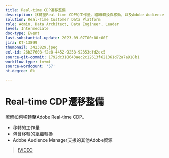 ```yaml
---
title: Real-time CDP遷移整備
description: 移轉至Real-time CDP的工作量、組織轉換與移動，以及Adobe Audience Manager支援的其他Adobe資源
solution: Real-Time Customer Data Platform
role: Admin, Data Architect, Data Engineer, Leader
level: Intermediate
doc-type: Event
last-substantial-update: 2023-09-07T00:00:00Z
jira: KT-13899
thumbnail: 3423829.jpeg
exl-id: 26b27608-f2e8-4452-9258-92353dfd2ec5
source-git-commit: 1792dc318643aec2c12613f621361d72a7a918b1
workflow-type: tm+mt
source-wordcount: '57'
ht-degree: 0%

---
```


# Real-time CDP遷移整備

瞭解如何移轉至Adobe Real-time CDP。

* 移轉的工作量
* 包含移轉的組織轉換
* Adobe Audience Manager支援的其他Adobe資源


>[!VIDEO](https://video.tv.adobe.com/v/3423829/?learn=on)
